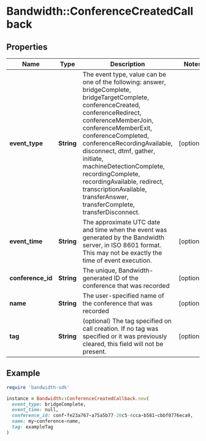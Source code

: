 # Bandwidth::ConferenceCreatedCallback

## Properties

| Name | Type | Description | Notes |
| ---- | ---- | ----------- | ----- |
| **event_type** | **String** | The event type, value can be one of the following: answer, bridgeComplete, bridgeTargetComplete, conferenceCreated, conferenceRedirect, conferenceMemberJoin, conferenceMemberExit, conferenceCompleted, conferenceRecordingAvailable, disconnect, dtmf, gather, initiate, machineDetectionComplete, recordingComplete, recordingAvailable, redirect, transcriptionAvailable, transferAnswer, transferComplete, transferDisconnect. | [optional] |
| **event_time** | **String** | The approximate UTC date and time when the event was generated by the Bandwidth server, in ISO 8601 format. This may not be exactly the time of event execution. | [optional] |
| **conference_id** | **String** | The unique, Bandwidth-generated ID of the conference that was recorded | [optional] |
| **name** | **String** | The user-specified name of the conference that was recorded | [optional] |
| **tag** | **String** | (optional) The tag specified on call creation. If no tag was specified or it was previously cleared, this field will not be present. | [optional] |

## Example

```ruby
require 'bandwidth-sdk'

instance = Bandwidth::ConferenceCreatedCallback.new(
  event_type: bridgeComplete,
  event_time: null,
  conference_id: conf-fe23a767-a75a5b77-20c5-4cca-b581-cbbf0776eca9,
  name: my-conference-name,
  tag: exampleTag
)
```

